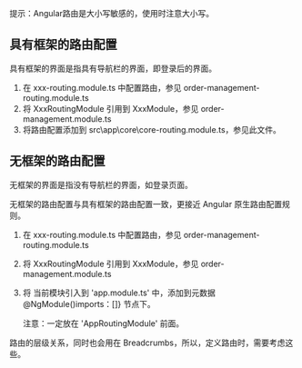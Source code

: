 提示：Angular路由是大小写敏感的，使用时注意大小写。

## 具有框架的路由配置
具有框架的界面是指具有导航栏的界面，即登录后的界面。

1. 在 xxx-routing.module.ts 中配置路由，参见 order-management-routing.module.ts
2. 将 XxxRoutingModule 引用到 XxxModule，参见 order-management.module.ts 
3. 将路由配置添加到 src\app\core\core-routing.module.ts，参见此文件。

## 无框架的路由配置
无框架的界面是指没有导航栏的界面，如登录页面。

无框架的路由配置与具有框架的路由配置一致，更接近 Angular 原生路由配置规则。

1. 在 xxx-routing.module.ts 中配置路由，参见 order-management-routing.module.ts
2. 将 XxxRoutingModule 引用到 XxxModule，参见 order-management.module.ts 
3. 将 当前模块引入到 'app.module.ts' 中，添加到元数据@NgModule()imports：[]} 节点下。
    
    注意：一定放在 'AppRoutingModule' 前面。

路由的层级关系，同时也会用在 Breadcrumbs，所以，定义路由时，需要考虑这些。